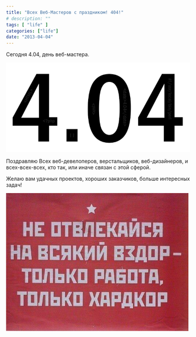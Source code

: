 ```yaml
---
title: "Всех Веб-Мастеров с праздником! 404!"
# description: ""
tags: [ "life" ]
categories: ["life"]
date: "2013-04-04"
---
```


Сегодня 4.04, день веб-мастера.
<!-- Read more -->

![404](/images/blog/404.jpg "404")

Поздравляю Всех веб-девелоперов, верстальщиков, веб-дизайнеров, и всех-всех-всех, кто так, или иначе связан с этой сферой.

Желаю вам удачных проектов, хороших заказчиков, больше интересных задач!

![работа](/images/blog/A83l9pMCIAAVAlK.jpg "работа")
